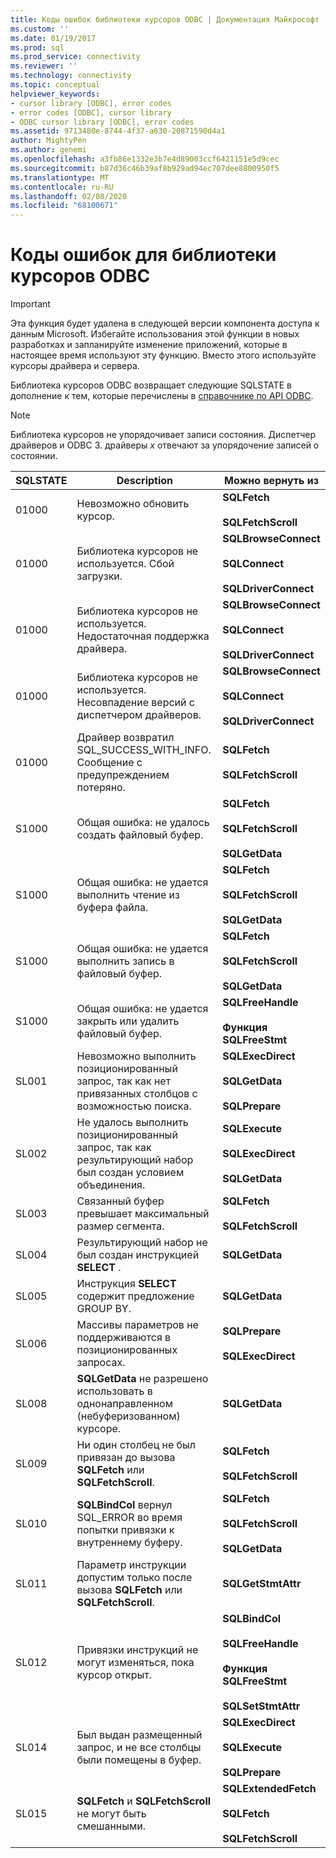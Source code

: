 ```yaml
---
title: Коды ошибок библиотеки курсоров ODBC | Документация Майкрософт
ms.custom: ''
ms.date: 01/19/2017
ms.prod: sql
ms.prod_service: connectivity
ms.reviewer: ''
ms.technology: connectivity
ms.topic: conceptual
helpviewer_keywords:
- cursor library [ODBC], error codes
- error codes [ODBC], cursor library
- ODBC cursor library [ODBC], error codes
ms.assetid: 9713480e-8744-4f37-a630-20871590d4a1
author: MightyPen
ms.author: genemi
ms.openlocfilehash: a3fb86e1332e3b7e4d89003ccf6421151e5d9cec
ms.sourcegitcommit: b87d36c46b39af8b929ad94ec707dee8800950f5
ms.translationtype: MT
ms.contentlocale: ru-RU
ms.lasthandoff: 02/08/2020
ms.locfileid: "68100671"
---
```

# <a name="odbc-cursor-library-error-codes"></a>Коды ошибок для библиотеки курсоров ODBC
> [!IMPORTANT]  
>  Эта функция будет удалена в следующей версии компонента доступа к данным Microsoft. Избегайте использования этой функции в новых разработках и запланируйте изменение приложений, которые в настоящее время используют эту функцию. Вместо этого используйте курсоры драйвера и сервера.  
  
 Библиотека курсоров ODBC возвращает следующие SQLSTATE в дополнение к тем, которые перечислены в [справочнике по API ODBC](../../../odbc/reference/syntax/odbc-api-reference.md).  
  
> [!NOTE]  
>  Библиотека курсоров не упорядочивает записи состояния. Диспетчер драйверов и ODBC 3. драйверы *x* отвечают за упорядочение записей о состоянии.  
  
|SQLSTATE|Description|Можно вернуть из|  
|--------------|-----------------|--------------------------|  
|01000|Невозможно обновить курсор.|**SQLFetch**<br /><br /> **SQLFetchScroll**|  
|01000|Библиотека курсоров не используется. Сбой загрузки.|**SQLBrowseConnect**<br /><br /> **SQLConnect**<br /><br /> **SQLDriverConnect**|  
|01000|Библиотека курсоров не используется. Недостаточная поддержка драйвера.|**SQLBrowseConnect**<br /><br /> **SQLConnect**<br /><br /> **SQLDriverConnect**|  
|01000|Библиотека курсоров не используется. Несовпадение версий с диспетчером драйверов.|**SQLBrowseConnect**<br /><br /> **SQLConnect**<br /><br /> **SQLDriverConnect**|  
|01000|Драйвер возвратил SQL_SUCCESS_WITH_INFO. Сообщение с предупреждением потеряно.|**SQLFetch**<br /><br /> **SQLFetchScroll**|  
|S1000|Общая ошибка: не удалось создать файловый буфер.|**SQLFetch**<br /><br /> **SQLFetchScroll**<br /><br /> **SQLGetData**|  
|S1000|Общая ошибка: не удается выполнить чтение из буфера файла.|**SQLFetch**<br /><br /> **SQLFetchScroll**<br /><br /> **SQLGetData**|  
|S1000|Общая ошибка: не удается выполнить запись в файловый буфер.|**SQLFetch**<br /><br /> **SQLFetchScroll**<br /><br /> **SQLGetData**|  
|S1000|Общая ошибка: не удается закрыть или удалить файловый буфер.|**SQLFreeHandle**<br /><br /> **Функция SQLFreeStmt**|  
|SL001|Невозможно выполнить позиционированный запрос, так как нет привязанных столбцов с возможностью поиска.|**SQLExecDirect**<br /><br /> **SQLGetData**<br /><br /> **SQLPrepare**|  
|SL002|Не удалось выполнить позиционированный запрос, так как результирующий набор был создан условием объединения.|**SQLExecute**<br /><br /> **SQLExecDirect**<br /><br /> **SQLGetData**|  
|SL003|Связанный буфер превышает максимальный размер сегмента.|**SQLFetch**<br /><br /> **SQLFetchScroll**|  
|SL004|Результирующий набор не был создан инструкцией **SELECT** .|**SQLGetData**|  
|SL005|Инструкция **SELECT** содержит предложение GROUP BY.|**SQLGetData**|  
|SL006|Массивы параметров не поддерживаются в позиционированных запросах.|**SQLPrepare**<br /><br /> **SQLExecDirect**|  
|SL008|**SQLGetData** не разрешено использовать в однонаправленном (небуферизованном) курсоре.|**SQLGetData**|  
|SL009|Ни один столбец не был привязан до вызова **SQLFetch** или **SQLFetchScroll**.|**SQLFetch**<br /><br /> **SQLFetchScroll**|  
|SL010|**SQLBindCol** вернул SQL_ERROR во время попытки привязки к внутреннему буферу.|**SQLFetch**<br /><br /> **SQLFetchScroll**<br /><br /> **SQLGetData**|  
|SL011|Параметр инструкции допустим только после вызова **SQLFetch** или **SQLFetchScroll**.|**SQLGetStmtAttr**|  
|SL012|Привязки инструкций не могут изменяться, пока курсор открыт.|**SQLBindCol**<br /><br /> **SQLFreeHandle**<br /><br /> **Функция SQLFreeStmt**<br /><br /> **SQLSetStmtAttr**|  
|SL014|Был выдан размещенный запрос, и не все столбцы были помещены в буфер.|**SQLExecDirect**<br /><br /> **SQLExecute**<br /><br /> **SQLPrepare**|  
|SL015|**SQLFetch** и **SQLFetchScroll** не могут быть смешанными.|**SQLExtendedFetch**<br /><br /> **SQLFetch**<br /><br /> **SQLFetchScroll**|
